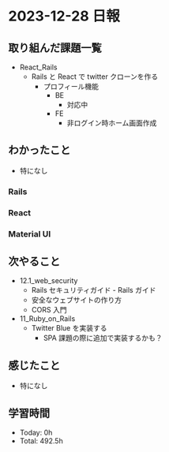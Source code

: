 # 2023-12-28 日報

## 取り組んだ課題一覧

- React_Rails
  - Rails と React で twitter クローンを作る
    - プロフィール機能
      - BE
        - 対応中
      - FE
        - 非ログイン時ホーム画面作成

## わかったこと

- 特になし

### Rails

### React

### Material UI

## 次やること

- 12.1_web_security
  - Rails セキュリティガイド - Rails ガイド
  - 安全なウェブサイトの作り方
  - CORS 入門
- 11_Ruby_on_Rails
  - Twitter Blue を実装する
    - SPA 課題の際に追加で実装するかも？

## 感じたこと

- 特になし

## 学習時間

- Today: 0h
- Total: 492.5h
